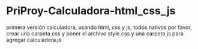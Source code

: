 # PriProy-Calculadora-html_css_js
primera versión calculadora, usando html, css y js, todos nativos 
por favor, crear una carpeta css y poner el archivo style.css y una carpeta js para agregar calculadora.js 
